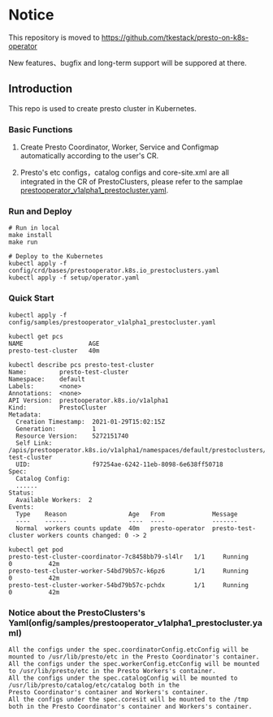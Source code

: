 # Notice

This repository is moved to https://github.com/tkestack/presto-on-k8s-operator 

New features、bugfix and long-term support will be suppored at there.

## Introduction

This repo is used to create presto cluster in Kubernetes.

### Basic Functions

1. Create Presto Coordinator, Worker, Service and Configmap automatically according to the user's CR.

2. Presto's etc configs，catalog configs and core-site.xml are all integrated in the CR of PrestoClusters, please refer to the samplae  [prestooperator_v1alpha1_prestocluster.yaml](config/samples/prestooperator_v1alpha1_prestocluster.yaml).

### Run and Deploy

```
# Run in local
make install
make run

# Deploy to the Kubernetes
kubectl apply -f config/crd/bases/prestooperator.k8s.io_prestoclusters.yaml
kubectl apply -f setup/operator.yaml

```

### Quick Start

```
kubectl apply -f config/samples/prestooperator_v1alpha1_prestocluster.yaml

kubectl get pcs
NAME                  AGE
presto-test-cluster   40m

kubectl describe pcs presto-test-cluster
Name:         presto-test-cluster
Namespace:    default
Labels:       <none>
Annotations:  <none>
API Version:  prestooperator.k8s.io/v1alpha1
Kind:         PrestoCluster
Metadata:
  Creation Timestamp:  2021-01-29T15:02:15Z
  Generation:          1
  Resource Version:    5272151740
  Self Link:           /apis/prestooperator.k8s.io/v1alpha1/namespaces/default/prestoclusters/presto-test-cluster
  UID:                 f97254ae-6242-11eb-8098-6e638ff50718
Spec:
  Catalog Config:
  ......
Status:
  Available Workers:  2
Events:
  Type    Reason                 Age   From             Message
  ----    ------                 ----  ----             -------
  Normal  workers counts update  40m   presto-operator  presto-test-cluster workers counts changed: 0 -> 2

kubectl get pod
presto-test-cluster-coordinator-7c8458bb79-sl4lr   1/1     Running     0          42m
presto-test-cluster-worker-54bd79b57c-k6pz6        1/1     Running     0          42m
presto-test-cluster-worker-54bd79b57c-pchdx        1/1     Running     0          42m
```

### Notice about the PrestoClusters's Yaml(onfig/samples/prestooperator_v1alpha1_prestocluster.yaml)
```
All the configs under the spec.coordinatorConfig.etcConfig will be mounted to /usr/lib/presto/etc in the Presto Coordinator's container.
All the configs under the spec.workerConfig.etcConfig will be mounted to /usr/lib/presto/etc in the Presto Workers's container.
All the configs under the spec.catalogConfig will be mounted to /usr/lib/presto/catalog/etc/catalog both in the
Presto Coordinator's container and Workers's container.
All the configs under the spec.coresit will be mounted to the /tmp both in the Presto Coordinator's container and Workers's container.
```
